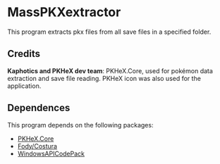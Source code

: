 # MassPKXextractor
This program extracts pkx files from all save files in a specified folder.

## Credits
**Kaphotics and PKHeX dev team**: PKHeX.Core, used for pokémon data extraction and save file reading. PKHeX icon was also used for the application.

## Dependences
This program depends on the following packages:
* [PKHeX.Core](https://github.com/kwsch/PKHeX)
* [Fody/Costura](https://github.com/Fody/Costura)
* [WindowsAPICodePack](https://github.com/aybe/Windows-API-Code-Pack-1.1)
